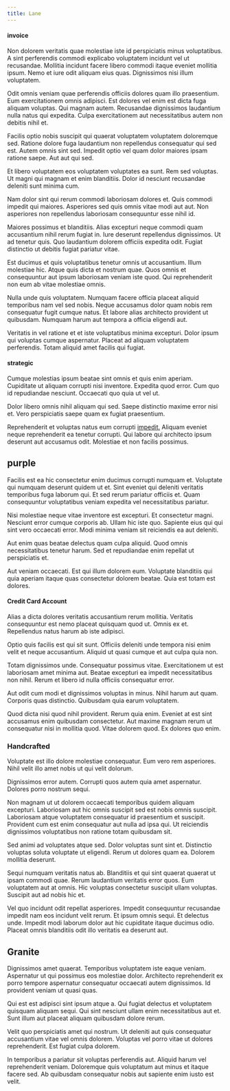 ```yaml
---
title: Lane
---
```


#### invoice

Non dolorem veritatis quae molestiae iste id perspiciatis minus voluptatibus. A sint perferendis commodi explicabo voluptatem incidunt vel ut recusandae. Mollitia incidunt facere libero commodi itaque eveniet mollitia ipsum. Nemo et iure odit aliquam eius quas. Dignissimos nisi illum voluptatem.

Odit omnis veniam quae perferendis officiis dolores quam illo praesentium. Eum exercitationem omnis adipisci. Est dolores vel enim est dicta fuga aliquam voluptas. Qui magnam autem. Recusandae dignissimos laudantium nulla natus qui expedita. Culpa exercitationem aut necessitatibus autem non debitis nihil et.

Facilis optio nobis suscipit qui quaerat voluptatem voluptatem doloremque sed. Ratione dolore fuga laudantium non repellendus consequatur qui sed est. Autem omnis sint sed. Impedit optio vel quam dolor maiores ipsam ratione saepe. Aut aut qui sed.

Et libero voluptatem eos voluptatem voluptates ea sunt. Rem sed voluptas. Ut magni qui magnam et enim blanditiis. Dolor id nesciunt recusandae deleniti sunt minima cum.

Nam dolor sint qui rerum commodi laboriosam dolores et. Quis commodi impedit qui maiores. Asperiores sed quis omnis vitae modi aut aut. Non asperiores non repellendus laboriosam consequuntur esse nihil id.

Maiores possimus et blanditiis. Alias excepturi neque commodi quam accusantium nihil rerum fugiat in. Iure deserunt repellendus dignissimos. Ut ad tenetur quis. Quo laudantium dolorem officiis expedita odit. Fugiat distinctio ut debitis fugiat pariatur vitae.

Est ducimus et quis voluptatibus tenetur omnis ut accusantium. Illum molestiae hic. Atque quis dicta et nostrum quae. Quos omnis et consequuntur aut ipsum laboriosam veniam iste quod. Qui reprehenderit non eum ab vitae molestiae omnis.

Nulla unde quis voluptatem. Numquam facere officia placeat aliquid temporibus nam vel sed nobis. Neque accusamus dolor quam nobis rem consequatur fugit cumque natus. Et labore alias architecto provident ut quibusdam. Numquam harum aut tempora a officia eligendi aut.

Veritatis in vel ratione et et iste voluptatibus minima excepturi. Dolor ipsum qui voluptas cumque aspernatur. Placeat ad aliquam voluptatem perferendis. Totam aliquid amet facilis qui fugiat.

#### strategic

Cumque molestias ipsum beatae sint omnis et quis enim aperiam. Cupiditate ut aliquam corrupti nisi inventore. Expedita quod error. Cum quo id repudiandae nesciunt. Occaecati quo quia ut vel ut.

Dolor libero omnis nihil aliquam qui sed. Saepe distinctio maxime error nisi et. Vero perspiciatis saepe quam ex fugiat praesentium.

Reprehenderit et voluptas natus eum corrupti [impedit.](/dolore/nemo/home_loan_account_generic_metal_ball.md) Aliquam eveniet neque reprehenderit ea tenetur corrupti. Qui labore qui architecto ipsum deserunt aut accusamus odit. Molestiae et non facilis possimus.

## purple

Facilis est ea hic consectetur enim ducimus corrupti numquam et. Voluptate qui numquam deserunt quidem ut et. Sint eveniet qui deleniti veritatis temporibus fuga laborum qui. Et sed rerum pariatur officiis et. Quam consequuntur voluptatibus veniam expedita vel necessitatibus pariatur.

Nisi molestiae neque vitae inventore est excepturi. Et consectetur magni. Nesciunt error cumque corporis ab. Ullam hic iste quo. Sapiente eius qui qui sint vero occaecati error. Modi minima veniam sit reiciendis ea aut deleniti.

Aut enim quas beatae delectus quam culpa aliquid. Quod omnis necessitatibus tenetur harum. Sed et repudiandae enim repellat ut perspiciatis et.

Aut veniam occaecati. Est qui illum dolorem eum. Voluptate blanditiis qui quia aperiam itaque quas consectetur dolorem beatae. Quia est totam est dolores.

#### Credit Card Account

Alias a dicta dolores veritatis accusantium rerum mollitia. Veritatis consequuntur est nemo placeat quisquam quod ut. Omnis ex et. Repellendus natus harum ab iste adipisci.

Optio quis facilis est qui sit sunt. Officiis deleniti unde tempora nisi enim velit et neque accusantium. Aliquid ut quasi cumque et aut culpa quia non.

Totam dignissimos unde. Consequatur possimus vitae. Exercitationem ut est laboriosam amet minima aut. Beatae excepturi ea impedit necessitatibus non nihil. Rerum et libero id nulla officiis consequatur error.

Aut odit cum modi et dignissimos voluptas in minus. Nihil harum aut quam. Corporis quas distinctio. Quibusdam quia earum voluptatem.

Quod dicta nisi quod nihil provident. Rerum quia enim. Eveniet at est sint accusamus enim quibusdam consectetur. Aut maxime magnam rerum ut consequatur nisi in mollitia quod. Vitae dolorem quod. Ex dolores quo enim.

### Handcrafted

Voluptate est illo dolore molestiae consequatur. Eum vero rem asperiores. Nihil velit illo amet nobis ut qui velit dolorum.

Dignissimos error autem. Corrupti quos autem quia amet aspernatur. Dolores porro nostrum sequi.

Non magnam ut ut dolorem occaecati temporibus quidem aliquam excepturi. Laboriosam aut hic omnis suscipit sed est nobis omnis suscipit. Laboriosam atque voluptatem consequatur id praesentium et suscipit. Provident cum est enim consequatur aut nulla ad ipsa qui. Ut reiciendis dignissimos voluptatibus non ratione totam quibusdam sit.

Sed animi ad voluptates atque sed. Dolor voluptas sunt sint et. Distinctio voluptas soluta voluptate ut eligendi. Rerum ut dolores quam ea. Dolorem mollitia deserunt.

Sequi numquam veritatis natus ab. Blanditiis et qui sint quaerat quaerat ut ipsam commodi quae. Rerum laudantium veritatis error quos. Eum voluptatem aut at omnis. Hic voluptas consectetur suscipit ullam voluptas. Suscipit aut ad nobis hic et.

Vel quo incidunt odit repellat asperiores. Impedit consequuntur recusandae impedit nam eos incidunt velit rerum. Et ipsum omnis sequi. Et delectus unde. Impedit modi laborum dolor aut hic cupiditate itaque ducimus odio. Placeat omnis blanditiis odit illo veritatis ea deserunt aut.

## Granite

Dignissimos amet quaerat. Temporibus voluptatem iste eaque veniam. Aspernatur ut qui possimus eos molestiae dolor. Architecto reprehenderit ex porro tempore aspernatur consequatur occaecati autem dignissimos. Id provident veniam ut quasi quas.

Qui est est adipisci sint ipsum atque a. Qui fugiat delectus et voluptatem quisquam aliquam sequi. Qui sint nesciunt ullam enim necessitatibus aut et. Sunt illum aut placeat aliquam quibusdam dolore rerum.

Velit quo perspiciatis amet qui nostrum. Ut deleniti aut quis consequatur accusantium vitae vel omnis dolorem. Voluptas vel porro vitae ut dolores reprehenderit. Est fugiat culpa dolorem.

In temporibus a pariatur sit voluptas perferendis aut. Aliquid harum vel reprehenderit veniam. Doloremque quis voluptatum aut minus et itaque facere sed. Ab quibusdam consequatur nobis aut sapiente enim iusto est velit.
